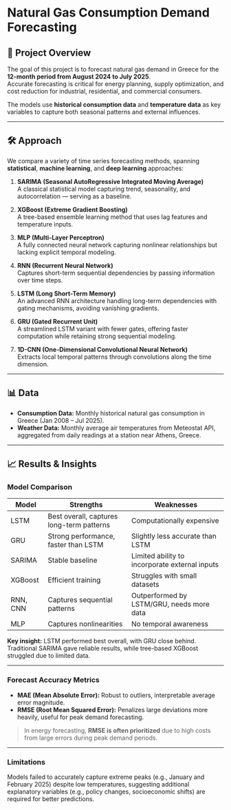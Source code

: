 # Natural Gas Consumption Demand Forecasting

## 📌 Project Overview
The goal of this project is to forecast natural gas demand in Greece for the **12-month period from August 2024 to July 2025**.  
Accurate forecasting is critical for energy planning, supply optimization, and cost reduction for industrial, residential, and commercial consumers.

The models use **historical consumption data** and **temperature data** as key variables to capture both seasonal patterns and external influences.

---

## 🛠 Approach

We compare a variety of time series forecasting methods, spanning **statistical**, **machine learning**, and **deep learning** approaches:

1. **SARIMA (Seasonal AutoRegressive Integrated Moving Average)**  
   A classical statistical model capturing trend, seasonality, and autocorrelation — serving as a baseline.

2. **XGBoost (Extreme Gradient Boosting)**  
   A tree-based ensemble learning method that uses lag features and temperature inputs.

3. **MLP (Multi-Layer Perceptron)**  
   A fully connected neural network capturing nonlinear relationships but lacking explicit temporal modeling.

4. **RNN (Recurrent Neural Network)**  
   Captures short-term sequential dependencies by passing information over time steps.

5. **LSTM (Long Short-Term Memory)**  
   An advanced RNN architecture handling long-term dependencies with gating mechanisms, avoiding vanishing gradients.

6. **GRU (Gated Recurrent Unit)**  
   A streamlined LSTM variant with fewer gates, offering faster computation while retaining strong sequential modeling.

7. **1D-CNN (One-Dimensional Convolutional Neural Network)**  
   Extracts local temporal patterns through convolutions along the time dimension.

---

## 📊 Data

- **Consumption Data:** Monthly historical natural gas consumption in Greece (Jan 2008 – Jul 2025).  
- **Weather Data:** Monthly average air temperatures from Meteostat API, aggregated from daily readings at a station near Athens, Greece.

---

## 📈 Results & Insights

### Model Comparison
| Model      | Strengths                                   | Weaknesses                                      |
|------------|---------------------------------------------|-------------------------------------------------|
| LSTM       | Best overall, captures long-term patterns | Computationally expensive                      |
| GRU        | Strong performance, faster than LSTM      | Slightly less accurate than LSTM               |
| SARIMA     | Stable baseline                            | Limited ability to incorporate external inputs |
| XGBoost    | Efficient training                         | Struggles with small datasets                  |
| RNN, CNN   | Captures sequential patterns               | Outperformed by LSTM/GRU, needs more data     |
| MLP        | Captures nonlinearities                    | No temporal awareness                           |

**Key insight:** LSTM performed best overall, with GRU close behind. Traditional SARIMA gave reliable results, while tree-based XGBoost struggled due to limited data.

---

### Forecast Accuracy Metrics
- **MAE (Mean Absolute Error):** Robust to outliers, interpretable average error magnitude.  
- **RMSE (Root Mean Squared Error):** Penalizes large deviations more heavily, useful for peak demand forecasting.  
> In energy forecasting, **RMSE is often prioritized** due to high costs from large errors during peak demand periods.

---

### Limitations
Models failed to accurately capture extreme peaks (e.g., January and February 2025) despite low temperatures, suggesting additional explanatory variables (e.g., policy changes, socioeconomic shifts) are required for better predictions.



